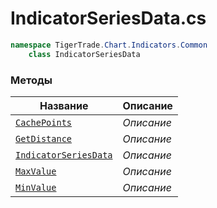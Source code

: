 
# IndicatorSeriesData.cs
```csharp
namespace TigerTrade.Chart.Indicators.Common  
    class IndicatorSeriesData
```

### Методы
| Название | Описание |
| --- | --- |
| [`CachePoints`](./Методы/CachePoints.md) | *Описание* |
| [`GetDistance`](./Методы/GetDistance.md) | *Описание* |
| [`IndicatorSeriesData`](./Методы/IndicatorSeriesData.md) | *Описание* |
| [`MaxValue`](./Методы/MaxValue.md) | *Описание* |
| [`MinValue`](./Методы/MinValue.md) | *Описание* |
